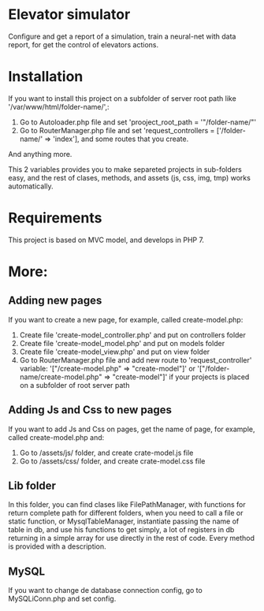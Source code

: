# Elevator simulator
Configure and get a report of a simulation, train a neural-net with data report, for get the control of elevators actions.

# Installation
If you want to install this project on a subfolder of server root path like '/var/www/html/folder-name/',:
1. Go to Autoloader.php file and set 'prooject_root_path = '"/folder-name/"'
2. Go to RouterManager.php file and set 'request_controllers = ['/folder-name/' => 'index'], and some routes that you create.

And anything more.

This 2 variables provides you to make separeted projects in sub-folders easy, and the rest of clases, methods, and assets (js, css, img, tmp) works automatically.

# Requirements
This project is based on MVC model, and develops in PHP 7.

# More:
## Adding new pages
If you want to create a new page, for example, called create-model.php:
1. Create file 'create-model_controller.php' and put on controllers folder
2. Create file 'create-model_model.php' and put on models folder
3. Create file 'create-model_view.php' and put on view folder
4. Go to RouterManager.php file and add new route to 'request_controller' variable:
     '["/create-model.php" => "create-model"]'
   or
     '["/folder-name/create-model.php" => "create-model"]'
   if your projects is placed on a subfolder of root server path

## Adding Js and Css to new pages
If you want to add Js and Css on pages, get the name of page, for example, called create-model.php and:
1. Go to /assets/js/ folder, and create crate-model.js file
2. Go to /assets/css/ folder, and create crate-model.css file

## Lib folder
In this folder, you can find clases like FilePathManager, with functions for return complete path for different folders, when you need to call a file or static function, or MysqlTableManager, instantiate passing the name of table in db, and use his functions to get simply, a lot of registers in db returning in a simple array for use directly in the rest of code.
Every method is provided with a description.

## MySQL
If you want to change de database connection config, go to MySQLiConn.php and set config.
